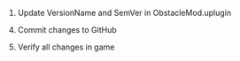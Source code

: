 1. Update VersionName and SemVer in ObstacleMod.uplugin

<!-- 3. Update Changelog.md -->

4. Commit changes to GitHub

5. Verify all changes in game